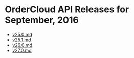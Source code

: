 # OrderCloud API Releases for September, 2016

- [v25.0.md](/v25.0.md)
- [v25.1.md](/v25.1.md)
- [v26.0.md](/v26.0.md)
- [v27.0.md](/v27.0.md)
